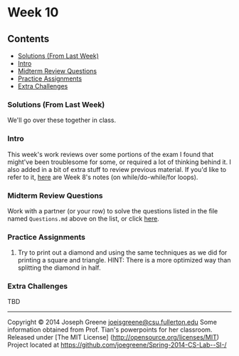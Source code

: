 # Week 10

## Contents
- [Solutions (From Last Week)](#solutions-from-last-week)
- [Intro](#intro)
- [Midterm Review Questions](#midterm-review-questions)
- [Practice Assignments](#practice-assignments)
- [Extra Challenges](#extra-challenges)

### Solutions (From Last Week)
We'll go over these together in class.

### Intro
This week's work reviews over some portions of the exam I found that might've been troublesome for some, or required a lot of thinking behind it. I also added in a bit of extra stuff to 
review previous material. If you'd like to refer to it, [here](https://github.com/joegreene/Spring-2014-CS-Lab--SI-/tree/master/Week%208) are Week 8's notes (on while/do-while/for loops).

### Midterm Review Questions

Work with a partner (or your row) to solve the questions listed in the file named `Questions.md` above on the list, or click [here](https://github.com/joegreene/Spring-2014-CS-Lab--SI-/blob/master/Week%2010/Questions.md).

### Practice Assignments
1. Try to print out a diamond and  using the same techniques as we did for printing a square and triangle. HINT: There is a more optimized way than splitting the diamond in half.

### Extra Challenges
TBD

-------------------------------------------------------------------------------
Copyright &copy; 2014 Joseph Greene <joeisgreene@csu.fullerton.edu>
Some information obtained from Prof. Tian's powerpoints for her classroom.
Released under [The MIT License] (http://opensource.org/licenses/MIT)  
Project located at <https://github.com/joegreene/Spring-2014-CS-Lab--SI-/>
